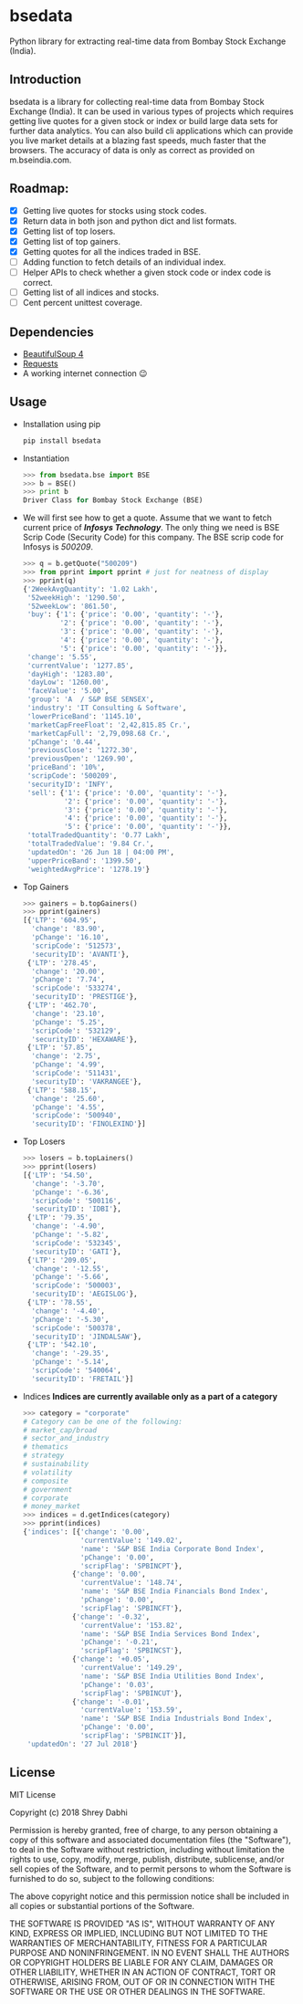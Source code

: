 # bsedata

Python library for extracting real-time data from Bombay Stock Exchange (India).

## Introduction

bsedata is a library for collecting real-time data from Bombay Stock Exchange (India). It can be used in various types of projects which requires getting live quotes for a given stock or index or build large data sets for further data analytics. You can also build cli applications which can provide you live market details at a blazing fast speeds, much faster that the browsers. The accuracy of data is only as correct as provided on m.bseindia.com.

## Roadmap:

- [x] Getting live quotes for stocks using stock codes.
- [x] Return data in both json and python dict and list formats.
- [x] Getting list of top losers.
- [x] Getting list of top gainers.
- [x] Getting quotes for all the indices traded in BSE.
- [ ] Adding function to fetch details of an individual index.
- [ ] Helper APIs to check whether a given stock code or index code is correct.
- [ ] Getting list of all indices and stocks.
- [ ] Cent percent unittest coverage.

## Dependencies

 * [BeautifulSoup 4](https://www.crummy.com/software/BeautifulSoup/bs4/doc/)
 * [Requests](http://docs.python-requests.org/en/master/)
 * A working internet connection :wink:

## Usage

 * Installation using pip
    ```bash
    pip install bsedata
    ```
 * Instantiation
    ```python
    >>> from bsedata.bse import BSE
    >>> b = BSE()
    >>> print b
    Driver Class for Bombay Stock Exchange (BSE)
    ```
 * We will first see how to get a quote. Assume that we want to fetch current price of _**Infosys Technology**_. The only thing we need is BSE Scrip Code (Security Code) for this company. The BSE scrip code for Infosys is _500209_.
    ```python
    >>> q = b.getQuote("500209")
    >>> from pprint import pprint # just for neatness of display
    >>> pprint(q)
    {'2WeekAvgQuantity': '1.02 Lakh',
     '52weekHigh': '1290.50',
     '52weekLow': '861.50',
     'buy': {'1': {'price': '0.00', 'quantity': '-'},
             '2': {'price': '0.00', 'quantity': '-'},
             '3': {'price': '0.00', 'quantity': '-'},
             '4': {'price': '0.00', 'quantity': '-'},
             '5': {'price': '0.00', 'quantity': '-'}},
     'change': '5.55',
     'currentValue': '1277.85',
     'dayHigh': '1283.80',
     'dayLow': '1260.00',
     'faceValue': '5.00',
     'group': 'A  / S&P BSE SENSEX',
     'industry': 'IT Consulting & Software',
     'lowerPriceBand': '1145.10',
     'marketCapFreeFloat': '2,42,815.85 Cr.',
     'marketCapFull': '2,79,098.68 Cr.',
     'pChange': '0.44',
     'previousClose': '1272.30',
     'previousOpen': '1269.90',
     'priceBand': '10%',
     'scripCode': '500209',
     'securityID': 'INFY',
     'sell': {'1': {'price': '0.00', 'quantity': '-'},
              '2': {'price': '0.00', 'quantity': '-'},
              '3': {'price': '0.00', 'quantity': '-'},
              '4': {'price': '0.00', 'quantity': '-'},
              '5': {'price': '0.00', 'quantity': '-'}},
     'totalTradedQuantity': '0.77 Lakh',
     'totalTradedValue': '9.84 Cr.',
     'updatedOn': '26 Jun 18 | 04:00 PM',
     'upperPriceBand': '1399.50',
     'weightedAvgPrice': '1278.19'}
    ```
 * Top Gainers
    ```python
    >>> gainers = b.topGainers()
    >>> pprint(gainers)
    [{'LTP': '604.95',
      'change': '83.90',
      'pChange': '16.10',
      'scripCode': '512573',
      'securityID': 'AVANTI'},
     {'LTP': '278.45',
      'change': '20.00',
      'pChange': '7.74',
      'scripCode': '533274',
      'securityID': 'PRESTIGE'},
     {'LTP': '462.70',
      'change': '23.10',
      'pChange': '5.25',
      'scripCode': '532129',
      'securityID': 'HEXAWARE'},
     {'LTP': '57.85',
      'change': '2.75',
      'pChange': '4.99',
      'scripCode': '511431',
      'securityID': 'VAKRANGEE'},
     {'LTP': '588.15',
      'change': '25.60',
      'pChange': '4.55',
      'scripCode': '500940',
      'securityID': 'FINOLEXIND'}]
    ```
 * Top Losers
    ```python
    >>> losers = b.topLainers()
    >>> pprint(losers)
    [{'LTP': '54.50',
      'change': '-3.70',
      'pChange': '-6.36',
      'scripCode': '500116',
      'securityID': 'IDBI'},
     {'LTP': '79.35',
      'change': '-4.90',
      'pChange': '-5.82',
      'scripCode': '532345',
      'securityID': 'GATI'},
     {'LTP': '209.05',
      'change': '-12.55',
      'pChange': '-5.66',
      'scripCode': '500003',
      'securityID': 'AEGISLOG'},
     {'LTP': '78.55',
      'change': '-4.40',
      'pChange': '-5.30',
      'scripCode': '500378',
      'securityID': 'JINDALSAW'},
     {'LTP': '542.10',
      'change': '-29.35',
      'pChange': '-5.14',
      'scripCode': '540064',
      'securityID': 'FRETAIL'}]
    ```
 * Indices
    **Indices are currently available only as a part of a category**
    ```python
    >>> category = "corporate"
    # Category can be one of the following:
    # market_cap/broad
    # sector_and_industry
    # thematics
    # strategy
    # sustainability
    # volatility
    # composite
    # government
    # corporate
    # money_market
    >>> indices = d.getIndices(category)
    >>> pprint(indices)
    {'indices': [{'change': '0.00',
                  'currentValue': '149.02',
                  'name': 'S&P BSE India Corporate Bond Index',
                  'pChange': '0.00',
                  'scripFlag': 'SPBINCPT'},
                {'change': '0.00',
                  'currentValue': '148.74',
                  'name': 'S&P BSE India Financials Bond Index',
                  'pChange': '0.00',
                  'scripFlag': 'SPBINCFT'},
                {'change': '-0.32',
                  'currentValue': '153.82',
                  'name': 'S&P BSE India Services Bond Index',
                  'pChange': '-0.21',
                  'scripFlag': 'SPBINCST'},
                {'change': '+0.05',
                  'currentValue': '149.29',
                  'name': 'S&P BSE India Utilities Bond Index',
                  'pChange': '0.03',
                  'scripFlag': 'SPBINCUT'},
                {'change': '-0.01',
                  'currentValue': '153.59',
                  'name': 'S&P BSE India Industrials Bond Index',
                  'pChange': '0.00',
                  'scripFlag': 'SPBINCIT'}],
     'updatedOn': '27 Jul 2018'}
    ```

## License

MIT License

Copyright (c) 2018 Shrey Dabhi

Permission is hereby granted, free of charge, to any person obtaining a copy
of this software and associated documentation files (the "Software"), to deal
in the Software without restriction, including without limitation the rights
to use, copy, modify, merge, publish, distribute, sublicense, and/or sell
copies of the Software, and to permit persons to whom the Software is
furnished to do so, subject to the following conditions:

The above copyright notice and this permission notice shall be included in all
copies or substantial portions of the Software.

THE SOFTWARE IS PROVIDED "AS IS", WITHOUT WARRANTY OF ANY KIND, EXPRESS OR
IMPLIED, INCLUDING BUT NOT LIMITED TO THE WARRANTIES OF MERCHANTABILITY,
FITNESS FOR A PARTICULAR PURPOSE AND NONINFRINGEMENT. IN NO EVENT SHALL THE
AUTHORS OR COPYRIGHT HOLDERS BE LIABLE FOR ANY CLAIM, DAMAGES OR OTHER
LIABILITY, WHETHER IN AN ACTION OF CONTRACT, TORT OR OTHERWISE, ARISING FROM,
OUT OF OR IN CONNECTION WITH THE SOFTWARE OR THE USE OR OTHER DEALINGS IN THE
SOFTWARE.